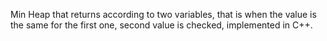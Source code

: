 Min Heap that returns according to two variables, that is when the value is the same for the first one, second value is checked, implemented in C++.
